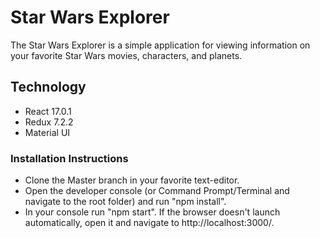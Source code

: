 # Star Wars Explorer

The Star Wars Explorer is a simple application for viewing information on your favorite Star Wars movies, characters, and planets.

## Technology

- React 17.0.1
- Redux 7.2.2
- Material UI

### Installation Instructions

- Clone the Master branch in your favorite text-editor.
- Open the developer console (or Command Prompt/Terminal and navigate to the root folder) and run "npm install".
- In your console run "npm start". If the browser doesn't launch automatically, open it and navigate to http://localhost:3000/.
